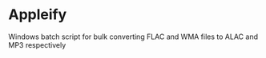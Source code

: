 # Appleify
Windows batch script for bulk converting FLAC and WMA files to ALAC and MP3 respectively
